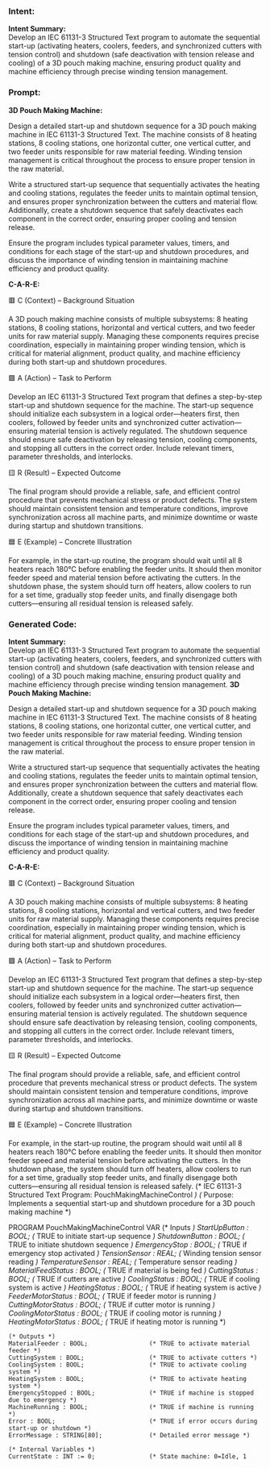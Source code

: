### Intent:
**Intent Summary:**  
Develop an IEC 61131-3 Structured Text program to automate the sequential start-up (activating heaters, coolers, feeders, and synchronized cutters with tension control) and shutdown (safe deactivation with tension release and cooling) of a 3D pouch making machine, ensuring product quality and machine efficiency through precise winding tension management.

### Prompt:
**3D Pouch Making Machine:**

Design a detailed start-up and shutdown sequence for a 3D pouch making machine in IEC 61131-3 Structured Text. The machine consists of 8 heating stations, 8 cooling stations, one horizontal cutter, one vertical cutter, and two feeder units responsible for raw material feeding. Winding tension management is critical throughout the process to ensure proper tension in the raw material.

Write a structured start-up sequence that sequentially activates the heating and cooling stations, regulates the feeder units to maintain optimal tension, and ensures proper synchronization between the cutters and material flow. Additionally, create a shutdown sequence that safely deactivates each component in the correct order, ensuring proper cooling and tension release.

Ensure the program includes typical parameter values, timers, and conditions for each stage of the start-up and shutdown procedures, and discuss the importance of winding tension in maintaining machine efficiency and product quality.

**C-A-R-E:**

🟥 C (Context) – Background Situation

A 3D pouch making machine consists of multiple subsystems: 8 heating stations, 8 cooling stations, horizontal and vertical cutters, and two feeder units for raw material supply. Managing these components requires precise coordination, especially in maintaining proper winding tension, which is critical for material alignment, product quality, and machine efficiency during both start-up and shutdown procedures.

🟩 A (Action) – Task to Perform

Develop an IEC 61131-3 Structured Text program that defines a step-by-step start-up and shutdown sequence for the machine. The start-up sequence should initialize each subsystem in a logical order—heaters first, then coolers, followed by feeder units and synchronized cutter activation—ensuring material tension is actively regulated. The shutdown sequence should ensure safe deactivation by releasing tension, cooling components, and stopping all cutters in the correct order. Include relevant timers, parameter thresholds, and interlocks.

🟨 R (Result) – Expected Outcome

The final program should provide a reliable, safe, and efficient control procedure that prevents mechanical stress or product defects. The system should maintain consistent tension and temperature conditions, improve synchronization across all machine parts, and minimize downtime or waste during startup and shutdown transitions.

🟦 E (Example) – Concrete Illustration

For example, in the start-up routine, the program should wait until all 8 heaters reach 180°C before enabling the feeder units. It should then monitor feeder speed and material tension before activating the cutters. In the shutdown phase, the system should turn off heaters, allow coolers to run for a set time, gradually stop feeder units, and finally disengage both cutters—ensuring all residual tension is released safely.

### Generated Code:
**Intent Summary:**  
Develop an IEC 61131-3 Structured Text program to automate the sequential start-up (activating heaters, coolers, feeders, and synchronized cutters with tension control) and shutdown (safe deactivation with tension release and cooling) of a 3D pouch making machine, ensuring product quality and machine efficiency through precise winding tension management.
**3D Pouch Making Machine:**

Design a detailed start-up and shutdown sequence for a 3D pouch making machine in IEC 61131-3 Structured Text. The machine consists of 8 heating stations, 8 cooling stations, one horizontal cutter, one vertical cutter, and two feeder units responsible for raw material feeding. Winding tension management is critical throughout the process to ensure proper tension in the raw material.

Write a structured start-up sequence that sequentially activates the heating and cooling stations, regulates the feeder units to maintain optimal tension, and ensures proper synchronization between the cutters and material flow. Additionally, create a shutdown sequence that safely deactivates each component in the correct order, ensuring proper cooling and tension release.

Ensure the program includes typical parameter values, timers, and conditions for each stage of the start-up and shutdown procedures, and discuss the importance of winding tension in maintaining machine efficiency and product quality.

**C-A-R-E:**

🟥 C (Context) – Background Situation

A 3D pouch making machine consists of multiple subsystems: 8 heating stations, 8 cooling stations, horizontal and vertical cutters, and two feeder units for raw material supply. Managing these components requires precise coordination, especially in maintaining proper winding tension, which is critical for material alignment, product quality, and machine efficiency during both start-up and shutdown procedures.

🟩 A (Action) – Task to Perform

Develop an IEC 61131-3 Structured Text program that defines a step-by-step start-up and shutdown sequence for the machine. The start-up sequence should initialize each subsystem in a logical order—heaters first, then coolers, followed by feeder units and synchronized cutter activation—ensuring material tension is actively regulated. The shutdown sequence should ensure safe deactivation by releasing tension, cooling components, and stopping all cutters in the correct order. Include relevant timers, parameter thresholds, and interlocks.

🟨 R (Result) – Expected Outcome

The final program should provide a reliable, safe, and efficient control procedure that prevents mechanical stress or product defects. The system should maintain consistent tension and temperature conditions, improve synchronization across all machine parts, and minimize downtime or waste during startup and shutdown transitions.

🟦 E (Example) – Concrete Illustration

For example, in the start-up routine, the program should wait until all 8 heaters reach 180°C before enabling the feeder units. It should then monitor feeder speed and material tension before activating the cutters. In the shutdown phase, the system should turn off heaters, allow coolers to run for a set time, gradually stop feeder units, and finally disengage both cutters—ensuring all residual tension is released safely.
(* IEC 61131-3 Structured Text Program: PouchMakingMachineControl *)
(* Purpose: Implements a sequential start-up and shutdown procedure for a 3D pouch making machine *)

PROGRAM PouchMakingMachineControl
VAR
    (* Inputs *)
    StartUpButton : BOOL;                  (* TRUE to initiate start-up sequence *)
    ShutdownButton : BOOL;                 (* TRUE to initiate shutdown sequence *)
    EmergencyStop : BOOL;                  (* TRUE if emergency stop activated *)
    TensionSensor : REAL;                  (* Winding tension sensor reading *)
    TemperatureSensor : REAL;              (* Temperature sensor reading *)
    MaterialFeedStatus : BOOL;             (* TRUE if material is being fed *)
    CuttingStatus : BOOL;                  (* TRUE if cutters are active *)
    CoolingStatus : BOOL;                  (* TRUE if cooling system is active *)
    HeatingStatus : BOOL;                  (* TRUE if heating system is active *)
    FeederMotorStatus : BOOL;              (* TRUE if feeder motor is running *)
    CuttingMotorStatus : BOOL;             (* TRUE if cutter motor is running *)
    CoolingMotorStatus : BOOL;             (* TRUE if cooling motor is running *)
    HeatingMotorStatus : BOOL;             (* TRUE if heating motor is running *)

    (* Outputs *)
    MaterialFeeder : BOOL;                 (* TRUE to activate material feeder *)
    CuttingSystem : BOOL;                  (* TRUE to activate cutters *)
    CoolingSystem : BOOL;                  (* TRUE to activate cooling system *)
    HeatingSystem : BOOL;                  (* TRUE to activate heating system *)
    EmergencyStopped : BOOL;               (* TRUE if machine is stopped due to emergency *)
    MachineRunning : BOOL;                 (* TRUE if machine is running *)
    Error : BOOL;                          (* TRUE if error occurs during start-up or shutdown *)
    ErrorMessage : STRING[80];             (* Detailed error message *)

    (* Internal Variables *)
    CurrentState : INT := 0;               (* State machine: 0=Idle, 1
